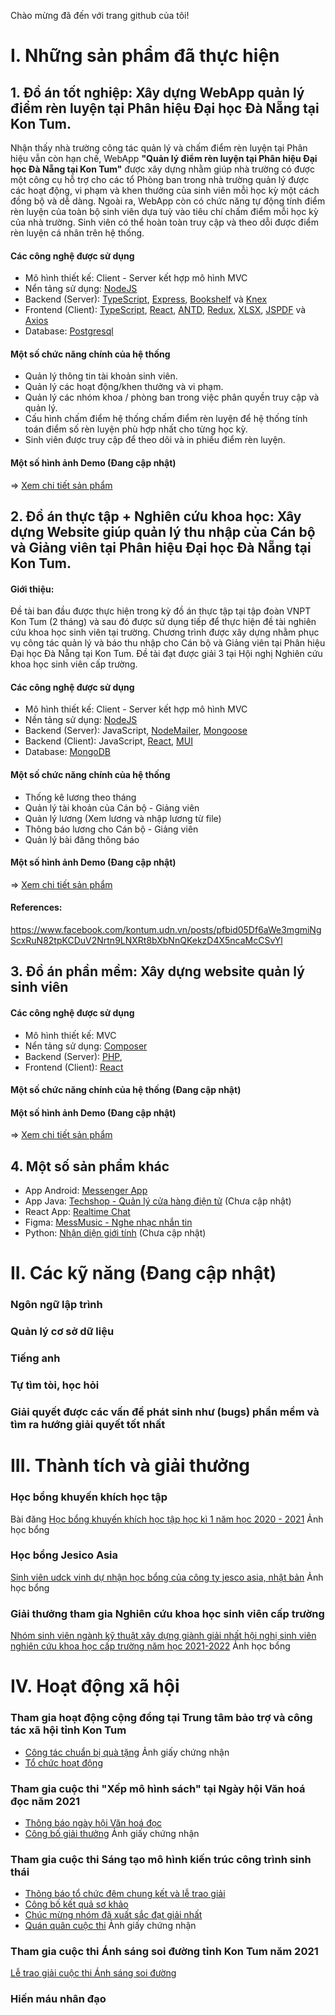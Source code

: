Chào mừng đã đến với trang github của tôi!
# I. Những sản phẩm đã thực hiện
## 1. Đồ án tốt nghiệp: Xây dựng WebApp quản lý điểm rèn luyện tại Phân hiệu Đại học Đà Nẵng tại Kon Tum.
Nhận thấy nhà trường công tác quản lý và chấm điểm rèn luyện tại Phân hiệu vẫn còn hạn chế, WebApp **"Quản lý điểm rèn luyện tại Phân hiệu Đại học Đà Nẵng tại Kon Tum"** được xây dựng nhằm giúp nhà trường có được một công cụ hỗ trợ cho các tổ Phòng ban trong nhà trường quản lý được các hoạt động, vi phạm và khen thưởng của sinh viên mỗi học kỳ một cách đồng bộ và dễ dàng. Ngoài ra, WebApp còn có chức năng tự động tính điểm rèn luyện của toàn bộ sinh viên dựa tuỳ vào tiêu chí chấm điểm mỗi học kỳ của nhà trường. Sinh viên có thể hoàn toàn truy cập và theo dỗi được điểm rèn luyện cá nhân trên hệ thống.
#### Các công nghệ được sử dụng
- Mô hình thiết kế: Client - Server kết hợp mô hình MVC
- Nển tảng sử dụng: [NodeJS](https://nodejs.org/)
- Backend (Server): [TypeScript](https://www.typescriptlang.org/), [Express](https://expressjs.com/), [Bookshelf](https://bookshelfjs.org/) và [Knex](https://knexjs.org/)
- Frontend (Client): [TypeScript](https://www.typescriptlang.org/), [React](https://reactjs.org/), [ANTD](https://ant.design/), [Redux](https://redux.js.org/), [XLSX](https://www.npmjs.com/package/xlsx), [JSPDF](https://www.npmjs.com/package/jspdf) và [Axios](https://www.npmjs.com/package/axios)
- Database: [Postgresql](https://www.postgresql.org/)
#### Một số chức năng chính của hệ thống
- Quản lý thông tin tài khoản sinh viên.
- Quản lý các hoạt động/khen thưởng và vi phạm.
- Quản lý các nhóm khoa / phòng ban trong việc phân quyền truy cập và quản lý.
- Cấu hình chấm điểm hệ thống chấm điểm rèn luyện để hệ thống tính toán điểm số rèn luyện phù hợp nhất cho từng học kỳ.
- Sinh viên được truy cập để theo dõi và in phiếu điểm rèn luyện.
#### Một số hình ảnh Demo (Đang cập nhật)
=> [Xem chi tiết sản phẩm](https://github.com/jennydo2000/tp-management)
## 2. Đồ án thực tập + Nghiên cứu khoa học: Xây dựng Website giúp quản lý thu nhập của Cán bộ và Giảng viên tại Phân hiệu Đại học Đà Nẵng tại Kon Tum.
#### Giới thiệu:
Đề tài ban đầu được thực hiện trong kỳ đồ án thực tập tại tập đoàn VNPT Kon Tum (2 tháng) và sau đó được sử dụng tiếp để thực hiện đề tài nghiên cứu khoa học sinh viên tại trường. Chương trình được xây dựng nhằm phục vụ công tác quản lý và báo thu nhập cho Cán bộ và Giảng viên tại Phân hiệu Đại học Đà Nẵng tại Kon Tum. Đề tài đạt được giải 3 tại Hội nghị Nghiên cứu khoa học sinh viên cấp trường.
#### Các công nghệ được sử dụng
- Mô hình thiết kế: Client - Server kết hợp mô hình MVC
- Nền tảng sử dụng: [NodeJS](https://nodejs.org/)
- Backend (Server): JavaScript, [NodeMailer](https://nodemailer.com/about/), [Mongoose](https://mongoosejs.com/)
- Backend (Client): JavaScript, [React](https://reactjs.org/), [MUI](https://mui.com/)
- Database: [MongoDB](https://www.mongodb.com/)
#### Một số chức năng chính của hệ thống
- Thống kê lương theo tháng
- Quản lý tài khoản của Cán bộ - Giảng viên
- Quản lý lương (Xem lương và nhập lương từ file)
- Thông báo lương cho Cán bộ - Giảng viên
- Quản lý bài đăng thông báo
#### Một số hình ảnh Demo (Đang cập nhật)
=> [Xem chi tiết sản phẩm](https://github.com/jennydo2000/salary-management)
#### References:
https://www.facebook.com/kontum.udn.vn/posts/pfbid05Df6aWe3mgmiNgScxRuN82tpKCDuV2Nrtn9LNXRt8bXbNnQKekzD4X5ncaMcCSvYl
## 3. Đồ án phần mềm: Xây dựng website quản lý sinh viên

#### Các công nghệ được sử dụng
- Mô hình thiết kế: MVC
- Nển tảng sử dụng: [Composer](https://getcomposer.org/)
- Backend (Server): [PHP](https://www.php.net/), 
- Frontend (Client): [React](https://reactjs.org/)
#### Một số chức năng chính của hệ thống (Đang cập nhật)
#### Một số hình ảnh Demo (Đang cập nhật)
=> [Xem chi tiết sản phẩm](https://github.com/jennydo2000/Laravel-DoAnPhanMem1)
## 4. Một số sản phẩm khác
- App Android: [Messenger App](https://github.com/jennydo2000/Android-MessengerApp)
- App Java: [Techshop - Quản lý cửa hàng điện tử](https://github.com/jennydo2000/TECHSHOP) (Chưa cập nhật)
- React App: [Realtime Chat](https://github.com/jennydo2000/realtime-chat)
- Figma: [MessMusic - Nghe nhạc nhắn tin](https://www.figma.com/proto/4oDZr0dxV574mUzayIlPDW/DHDTT)
- Python: [Nhận diện giới tính](https://github.com/jennydo2000/gender-detection) (Chưa cập nhật)
# II. Các kỹ năng (Đang cập nhật)
### Ngôn ngữ lập trình
### Quản lý cơ sở dữ liệu
### Tiếng anh
### Tự tìm tòi, học hỏi
### Giải quyết được các vấn đề phát sinh như (bugs) phần mềm và tìm ra hướng giải quyết tốt nhất
# III. Thành tích và giải thưởng
### Học bổng khuyến khích học tập
Bài đăng [Học bổng khuyến khích học tập học kì 1 năm học 2020 - 2021](https://www.facebook.com/kontum.udn.vn/posts/pfbid0JeSBMjeuyWK3u985nCPx6Fya7bcTVJTjnxBb2KwsH1aAPQtvytn5yWiTuEMuwjs9l)
Ảnh học bổng
### Học bổng Jesico Asia
[Sinh viên udck vinh dự nhận học bổng của công ty jesco asia, nhật bản](https://www.facebook.com/kontum.udn.vn/posts/pfbid02UQ2tsNAeQYuQBnqqCKMwtYi7s3cXYzSu84RZ9zzVFAgQ57ErgmFkEbo7q4s816GAl)
Ảnh học bổng
### Giải thưởng tham gia Nghiên cứu khoa học sinh viên cấp trường
[Nhóm sinh viên ngành kỹ thuật xây dựng giành giải nhất hội nghị sinh viên nghiên cứu khoa học cấp trường năm học 2021-2022](https://www.facebook.com/kontum.udn.vn/posts/pfbid05Df6aWe3mgmiNgScxRuN82tpKCDuV2Nrtn9LNXRt8bXbNnQKekzD4X5ncaMcCSvYl)
Ảnh học bổng
# IV. Hoạt động xã hội
### Tham gia hoạt động cộng đồng tại Trung tâm bảo trợ và công tác xã hội tỉnh Kon Tum
- [Công tác chuẩn bị quà tặng](https://www.facebook.com/khoacongnghe.udck/posts/pfbid02iC77rsiToc26U1GHou636PsrLhDNfoARLeWhm5Nya76tD6N68CQWdmwHANi5KCaPl)
Ảnh giấy chứng nhận
- [Tổ chức hoạt động](https://www.facebook.com/khoacongnghe.udck/posts/pfbid02bsAH59SpKamLoyv6qphwSHWUXnCwZYi11XTTkShAKB4HXkdA7EJ8NjUrnteDEYjVl)
### Tham gia cuộc thi "Xếp mô hình sách" tại Ngày hội Văn hoá đọc năm 2021
- [Thông báo ngày hội Văn hoá đọc](https://www.facebook.com/kontum.udn.vn/posts/pfbid0qVBpKETXjrpgPfvD7EFT8ewY6Z54CrPEESW1qD6vL4HVz46e2Ar4gsD3U4MVs1EFl)
- [Công bố giải thưởng](https://www.facebook.com/kontum.udn.vn/posts/pfbid05zS8xqikF3gwiamwwPv8PJwiFtUCWPF2fcqX47egSCZXAVTo952rGyK5pwST3B9El)
Ảnh giấy chứng nhận
### Tham gia cuộc thi Sáng tạo mô hình kiến trúc công trình sinh thái
- [Thông báo tổ chức đêm chung kết và lễ trao giải](https://www.facebook.com/kontum.udn.vn/posts/pfbid0vbhA4iCk6xTW2EYBe5eozLRSbZP18TLEf2wqaaV6zLnmF29j5TmZ2LrgErddyLwel)
- [Công bố kết quả sơ khảo](https://www.facebook.com/khoacongnghe.udck/posts/pfbid02iU3wBhYfBdBdotectgGqcxPH7jR3xNSTHg8eawjyorEASDomnoqkvD1h4Y1DpSXZl)
- [Chúc mừng nhóm đã xuất sắc đạt giải nhất](https://www.facebook.com/kontum.udn.vn/posts/pfbid0ix7t31QuD4Hw9AXFdV9zZfaqr5DxpRkzeTdrNJaRYfCRsUfbtd1cyDBxBgabCNszl)
- [Quán quân cuộc thi](https://www.facebook.com/khoacongnghe.udck/posts/pfbid02Chf6Nh4FgPRpZhUWW8xfiW3ZFxListJbCkXrDzXkyD9F8BjMLX3RLDthuw7nCUVEl)
Ảnh giấy chứng nhận
### Tham gia cuộc thi Ánh sáng soi đường tỉnh Kon Tum năm 2021
[Lễ trao giải cuộc thi Ánh sáng soi đường](https://www.facebook.com/kontum.udn.vn/posts/pfbid0qVqpcSzBJqUHAuWew9XZuhav3B7g3td8r9LsKhLYNVPG8PwD3RiNpNEePKGbrZpGl)
### Hiến máu nhân đạo
